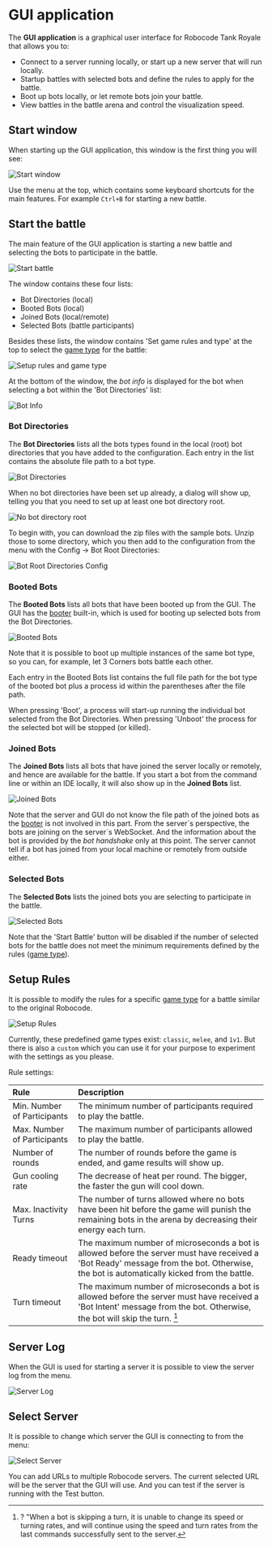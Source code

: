 # GUI application

The **GUI application** is a graphical user interface for Robocode Tank Royale that allows you to:

- Connect to a server running locally, or start up a new server that will run locally.
- Startup battles with selected bots and define the rules to apply for the battle.
- Boot up bots locally, or let remote bots join your battle.
- View battles in the battle arena and control the visualization speed.

## Start window

When starting up the GUI application, this window is the first thing you will see:

![Start window](../images/gui/start-window.png)

Use the menu at the top, which contains some keyboard shortcuts for the main features. For example `Ctrl+B` for starting
a new battle.

## Start the battle

The main feature of the GUI application is starting a new battle and selecting the bots to participate in the battle.

![Start battle](../images/gui/start-battle.png)

The window contains these four lists:

- Bot Directories (local)
- Booted Bots (local)
- Joined Bots (local/remote)
- Selected Bots (battle participants)

Besides these lists, the window contains 'Set game rules and type' at the top to select the [game type] for the battle:

![Setup rules and game type](../images/gui/setup-rules-and-game-type.png)

At the bottom of the window, the _bot info_ is displayed for the bot when selecting a bot within the 'Bot Directories'
list:

![Bot Info](../images/gui/bot-info.png)

### Bot Directories

The **Bot Directories** lists all the bots types found in the local (root) bot directories that you have added to
the configuration. Each entry in the list contains the absolute file path to a bot type.

![Bot Directories](../images/gui/bot-directories.png)

When no bot directories have been set up already, a dialog will show up, telling you that you need to set up at least
one bot directory root.

![No bot directory root](../images/gui/no-bot-directory-found.png)

To begin with, you can download the zip files with the sample bots. Unzip those to some directory, which you then add to
the configuration from the menu with the Config → Bot Root Directories:

![Bot Root Directories Config](../images/gui/bot-root-dir-config.png)

### Booted Bots

The **Booted Bots** lists all bots that have been booted up from the GUI. The GUI has the [booter] built-in, which
is used for booting up selected bots from the Bot Directories.

![Booted Bots](../images/gui/booted-bots.png)

Note that it is possible to boot up multiple instances of
the same bot type, so you can, for example, let 3 Corners bots battle each other.

Each entry in the Booted Bots list contains the full file path for the bot type of the booted bot plus a process id
within the parentheses after the file path.

When pressing 'Boot', a process will start-up running the individual bot selected from the Bot Directories.
When pressing 'Unboot' the process for the selected bot will be stopped (or killed).

### Joined Bots

The **Joined Bots** lists all bots that have joined the server locally or remotely, and hence are available for the
battle. If you start a bot from the command line or within an IDE locally, it will also show up in the **Joined Bots**
list.

![Joined Bots](../images/gui/joined-bots.png)

Note that the server and GUI do not know the file path of the joined bots as the [booter] is not involved in
this part. From the server´s perspective, the bots are joining on the server´s WebSocket. And the information about
the bot is provided by the _bot handshake_ only at this point. The server cannot tell if a bot has joined from your
local machine or remotely from outside either.

### Selected Bots

The **Selected Bots** lists the joined bots you are selecting to participate in the battle.

![Selected Bots](../images/gui/selected-bots.png)

Note that the 'Start Battle' button will be disabled if the number of selected bots for the battle does not meet the
minimum requirements defined by the rules ([game type]).

## Setup Rules

It is possible to modify the rules for a specific [game type] for a battle similar to the original Robocode.

![Setup Rules](../images/gui/setup-rules.png)

Currently, these predefined game types exist: `classic`, `melee`, and `1v1`. But there is also a `custom` which you
can use it for your purpose to experiment with the settings as you please.

Rule settings:

| Rule                        | Description                                                                                                                                                                              |
|:----------------------------|:-----------------------------------------------------------------------------------------------------------------------------------------------------------------------------------------|
| Min. Number of Participants | The minimum number of participants required to play the battle.                                                                                                                          |
| Max. Number of Participants | The maximum number of participants allowed to play the battle.                                                                                                                           |
| Number of rounds            | The number of rounds before the game is ended, and game results will show up.                                                                                                            |
| Gun cooling rate            | The decrease of heat per round. The bigger, the faster the gun will cool down.                                                                                                           |
| Max. Inactivity Turns       | The number of turns allowed where no bots have been hit before the game will punish the remaining bots in the arena by decreasing their energy each turn.                                | 
| Ready timeout               | The maximum number of microseconds a bot is allowed before the server must have received a 'Bot Ready' message from the bot. Otherwise, the bot is automatically kicked from the battle. |
| Turn timeout                | The maximum number of microseconds a bot is allowed before the server must have received a 'Bot Intent' message from the bot. Otherwise, the bot will skip the turn. [^skip-turn]        |

## Server Log

When the GUI is used for starting a server it is possible to view the server log from the menu.

![Server Log](../images/gui/server-log.png)

## Select Server

It is possible to change which server the GUI is connecting to from the menu:

![Select Server](../images/gui/select-server.png)

You can add URLs to multiple Robocode servers. The current selected URL will be the server that the GUI will use. And
you can test if the server is running with the Test button.

[game type]: game_types.md

[booter]: booter.md

[^skip-turn]: ? "When a bot is skipping a turn, it is unable to change its speed or turning rates, and will continue
using the speed and turn rates from the last commands successfully sent to the server.
